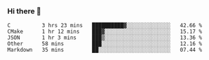 ### Hi there 👋

<!--
**WShiBin/WShiBin** is a ✨ _special_ ✨ repository because its `README.md` (this file) appears on your GitHub profile.

Here are some ideas to get you started:

- 🔭 I’m currently working on ...
- 🌱 I’m currently learning ...
- 👯 I’m looking to collaborate on ...
- 🤔 I’m looking for help with ...
- 💬 Ask me about ...
- 📫 How to reach me: ...
- 😄 Pronouns: ...
- ⚡ Fun fact: ...
-->

<!--START_SECTION:waka-->
```text
C          3 hrs 23 mins   ██████████▓░░░░░░░░░░░░░░   42.66 % 
CMake      1 hr 12 mins    ███▓░░░░░░░░░░░░░░░░░░░░░   15.17 % 
JSON       1 hr 3 mins     ███▒░░░░░░░░░░░░░░░░░░░░░   13.36 % 
Other      58 mins         ███░░░░░░░░░░░░░░░░░░░░░░   12.16 % 
Markdown   35 mins         ██░░░░░░░░░░░░░░░░░░░░░░░   07.44 % 
```
<!--END_SECTION:waka-->
